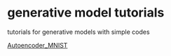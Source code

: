 # generative model tutorials
tutorials for generative models with simple codes

[Autoencoder_MNIST](https://github.com/oneoftwo/generative_model_tutorials/blob/main/AE_MNIST.ipynb)
